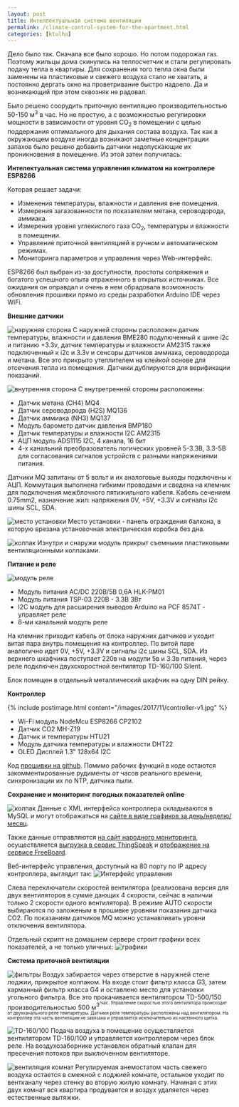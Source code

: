 ```yaml
---
layout: post
title: Интеллектуальная система вентиляции
permalink: /climate-control-system-for-the-apartment.html
categories: [ktulhu]
---
```


Дело было так. Сначала все было хорошо. Но потом подорожал газ. 
Поэтому жильцы дома скинулись на теплосчетчик и стали регулировать подачу тепла в квартиры.
Для сохранения того тепла окна были заменены на пластиковые и свежего воздуха стало не хватать,
а постоянно дергать окно на проветривание быстро надоело. 
Да и возникающий при этом сквозняк не радовал.

Было решено соорудить приточную вентиляцию производительностью 50-150 м<sup>3</sup> в час. 
Но не простую, а с возможностью регулировки мощности в зависимости от уровня CO<sub>2</sub> в помещении 
с целью поддержания оптимального для дыхания состава воздуха. 
Так как в окружающем воздухе иногда возникают заметные концентрации запахов было решено добавить 
датчики недопускающие их проникновения в помещение. Из этой затеи получилась:

**Интелектуальная система управления климатом на контроллере ESP8266** 

Которая решает задачи:
* Изменения температуры, влажности и давления вне помещения.
* Измерения загазованности по показателям метана, сероводорода, аммиака.
* Измерения уровня углекислого газа CO<sub>2</sub>, температуры и влажности в помещении.
* Управление приточной вентиляцией в ручном и автоматическом режимах.
* Мониторинга параметров и управления через Web-интерфейс.

ESP8266 был выбран из-за доступности, простоты сопряжения и
богатого успешного опыта отраженного в открытых источниках.
Все ожидания он оправдал и очень в нем обрадовала возможность обновления 
прошивки прямо из среды разработки Arduino IDE через WiFi.

**Внешние датчики**

![наружняя сторона](/images/2017/11/external-out.jpg)
С наружней стороны расположен датчик температуры, влажности и давления BME280 подулюченный к шине i2c и питанию +3.3v, 
датчик температуры и влажности AM2315 также подключенный к i2c и 3.3v и сенсоры датчиков аммиака, сероводорода и метана.
Все это прикрыто утеплителем на клейкой основе для отсечения тепла из помещения. Датчики дублируются для верификации показаний.

![внутренняя сторона](/images/2017/11/external-in.jpg)
С внутретренней стороны расположены:
* Датчик метана (CH4) MQ4 
* Датчик сероводорода (H2S) MQ136 
* Датчик аммиака (NH3) MQ137
* Модуль барометр датчик давления BMP180 	
* Датчик температуры и влажности I2C AM2315  
* АЦП модуль ADS1115 I2С, 4 канала, 16 бит
* 4-х канальний преобразователь логических уровней 5-3.3В, 3.3-5В для согласования сигналов устройств с разными напряжениями питания.

Датчики MQ запитаны от 5 вольт и их аналоговые выходы подключены к АЦП.
Коммутация выполнена гибкими проводами и сведена на клемник для подключения межблочного пятижильного кабеля. 
Кабель сечением 0.75mm2, назначение жил: напряжения 0V, +5V, +3.3V и сигналы i2c шины SCL, SDA.

![место установки](/images/2017/11/external-place.jpg)
Место установки - панель ограждения балкона, в которую врезана установочная электрическая коробка без дна. 

![колпак](/images/2017/11/external-cover.jpg)
Изнутри и снаружи модуль прикрыт съемными пластиковыми вентиляционными колпаками.

**Питание и реле**

![модуль реле](/images/2017/11/relay-v1.jpg)

* Модуль питания AC/DC 220В/5В 0,6А HLK-PM01 
* Модуль питания TSP-03 220В - 3.3В 3Вт
* I2C модуль для расширения выводов Arduino на PCF 8574T - управляет реле
* 8-ми канальний модуль реле

На клемник приходит кабель от блока наружних датчиков и уходит витая пара внутрь помещения на контроллер.
По витой паре аналогично идет 0V, +5V, +3.3V и сигналы i2c шины SCL, SDA. 
Из верхнего шкафчика поступает 220в на модули 5в и 3.3в питания, 
через реле подключен двухскоростной вентилятор TD-160/100 Silent. 

Блок помещен в отдельный металлический шкафчик на одну DIN рейку. 

**Контроллер**

{% include postimage.html content="/images/2017/11/controller-v1.jpg" %}

* Wi-Fi модуль NodeMcu ESP8266 CP2102 
* Датчик CO2 MH-Z19
* Датчик  и температуры HTU21 	
* Модуль датчика температуры и влажности DHT22  
* OLED Дисплей 1.3" 128x64 I2C 

Код [прошивки на github](https://github.com/codemaste/weather-station-esp8266).
Помимо рабочих функций в коде остаются закомментированные рудименты от часов реального времени, 
синхронизации их по NTP, датчика пыли.

**Сохранение и мониторинг погодных показателей online**

![колпак](/images/2017/11/dobrolubov-1.png)
Данные с XML интерфейса контроллера складываются в MySQL и могут отображаться на
[сайте в виде графиков за день/неделю/месяц](https://dobrolubov.com/).

Также данные отправляются [на сайт народного мониторинга](https://narodmon.ru/4231),
осуществляется [выгрузка в сервис ThingSpeak](https://thingspeak.com/channels/322829)
и [отображение на сервисе FreeBoard](https://freeboard.io/board/OgpGzU).

Веб-интерфейс управления, доступный на 80 порту по IP адресу контроллера, выглядит так:
![Интерфейс управления](/images/2017/11/control-interface-3.png)

Слева переключатели скоростей вентилятора 
(реализована версия для двух вентиляторов в сумме дающих 4 скорости, сейчас в наличии только 2 скорости одного вентилятора). 
В режиме AUTO скорости выбираются по заложеным в прошивке уровням показания датчика CO2.
По показаниям датчиков MQ можно устанавливать уровни отключения вентилятора.

Отдельный скрипт на домашнем сервере строит графики всех показателей, а не только уличных:
![графики](/images/2017/11/control-plot-1.png)

**Система приточной вентиляции**

![фильтры](/images/2017/11/vent-out.jpg)
Воздух забирается через отверстие в наружней стене лоджии, прикрытое колпаком.
На входе стоит фильтр класса G3, затем карманный фильтр класса G4 и оставлено место для установки угольного фильтра.
Все это прокачивается вентилятором TD-500/150 производительностью 500 м<sup>3<sup>/час.
Управление скоростью этого вентилятора происходит от двухканального реле темпаретуры.
Датчики реле температуры расположены над вентилятором.
На контроллер эта часть вентиляции не завязана и управляется исключительно из настенного щитка.

![TD-160/100](/images/2017/11/vent-in.jpg)
Подача воздуха в помещение осуществляется вентилятором TD-160/100 и управляется контроллером через блок реле.
На воздухозаборнике установлен обратный клапан для пресечения потоков при выключенном вентиляторе.

![вентиляция комнат](/images/2017/11/vent-room.jpg)
Регулируемая анемостатом часть свежего воздуха остается в смежной с лоджией комнате, остальное уходит по вентканалу 
через стенку во вторую жилую комнату. Начиная с этих двух комнат вся квартира продувается и воздух удаляется через естественные вытяжки.

<div style="display: none;">
Вы закономерно скажете - но как же зимой-то? Зимой ведь холодно и приточку нужно подогревать.
Да и вообще - где тут интеллект? Правильное замечание. 

**Искусственный интеллект**

Как нельзя более кстати, в 2017 году обозначился новый тренд - построение искусственного интеллекта. 
Все почему-то строят его на видеокартах. За этой модой последовал и я, собрав небольшой кластерок на 
2кВт тепловой мощности, которую нужно куда-то девать.

![Искусственный интеллект](/images/2017/11/ai.jpg)

Летом с этм тепловым сиянием чистого разума успешно борется кондиционер Toshiba RAS-13N3KV, 
который вы могли заметить на стене над электрощитом. А зимой... 
Зимой в приточной системе создается разрыв и через него вся лоджия превращается в герметичную камеру приточной вентиляции.
Через вычислительный кластер в нее подается до 500 м<sup>3</sup> в час холодного фильтрованного воздуха. 
С потолка отбирается до 160 м<sup>3</sup> в час подогретого до комфортной температуры воздуха на нужды 
естественных интелектов, обитающих в смежных помещениях. Лишний теплый воздух выдувается на улицу через обратный клапан или форточку.
</div>
